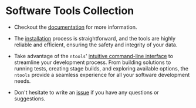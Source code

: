 # Software Tools Collection

- Checkout the [documentation](https://naz-hage.github.io/ntools/) for more information.

- The [installation](https://naz-hage.github.io/ntools/installation/) process is straightforward, and the tools are highly reliable and efficient, ensuring the safety and integrity of your data.

- Take advantage of the `ntools`' [intuitive command-line interface](https://naz-hage.github.io/ntools/usage/) to streamline your development process. From building solutions to running tests, creating stage builds, and exploring available options, the `ntools` provide a seamless experience for all your software development needs.

- Don't hesitate to write an [issue](https://github.com/naz-hage/NTools/issues) if you have any questions or suggestions.

